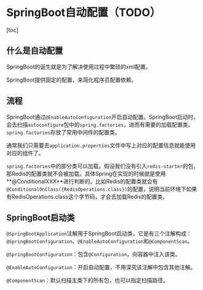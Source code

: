 # SpringBoot自动配置（TODO）

[toc]



## 什么是自动配置

SpringBoot的诞生就是为了解决使用过程中繁琐的xml配置。

SpringBoot提供固定的配置，来简化程序员配置依赖。



## 流程

SpringBoot通过`@EnableAutoConfiguration`开启自动配置。SpringBoot启动时，会去扫描`autoconfigure`包中的`spring.factories`，进而有需要的加载配置类。`spring.factories`存放了常用中间件的配置类。

通常我们只需要去`application.properties`文件中写上对应的配置信息就能使用对应的组件了。

`spring.factories`中的部分类可以加载。假设我们没有引入`redis-starter`的包，那Redis的配置类就不会被加载。具体Spring在实现的时候就是使用**@ConditionalXXX**进行判断的。比如Redis的配置类就会有`@ConditionalOnClass({RedisOperations.class})`的配置，说明当前环境下如果有RedisOperations.class这个字节码，才会去加载Redis的配置类。



## SpringBoot启动类

`@SpringBootApplication`注解用于SpringBoot启动类，它是有三个注解构成：`@SpringBootConfiguration`、`@EnableAutoConfiguration`和`@ComponentScan`。

`@SpringBootConfiguration`：包含`@Configuration`，向容器中注入该类。

`@EnableAutoConfiguration`：开启自动配置，不用深究该注解中包含其他注解。

`@ComponentScan`：默认扫描主类下的所有包，也可以指定扫描路径。
